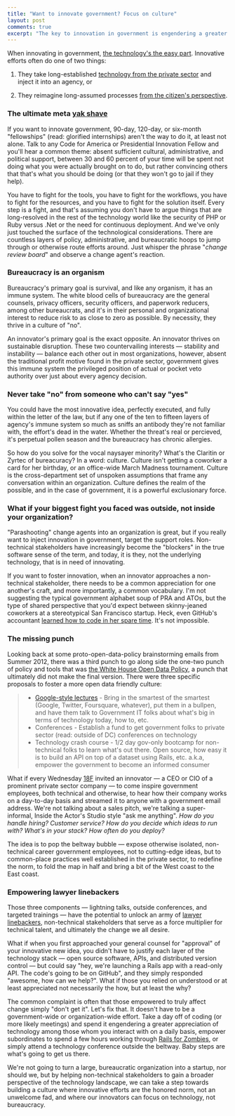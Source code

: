 ```yaml
---
title: "Want to innovate government? Focus on culture"
layout: post
comments: true
excerpt: "The key to innovation in government is engendering a greater appreciation of technology among non-technical stakeholders"
---
```


When innovating in government, [the technology's the easy part](http://ben.balter.com/2013/07/01/technologys-the-easy-part/). Innovative efforts often do one of two things:

1. They take long-established [technology from the private sector](http://ben.balter.com/2013/09/30/ten-things-you-learn-as-a-presidential-innovation-fellow/#innovative-efforts-in-government-are-standard-practice-in-the-startup-world) and inject it into an agency, or

2. They reimagine long-assumed processes [from the citizen's perspective](https://twitter.com/BenBalter/status/444941012016713728).

### The ultimate meta [yak shave](http://en.wiktionary.org/wiki/yak_shaving)

If you want to innovate government, 90-day, 120-day, or six-month "fellowships" (read: glorified internships) aren't the way to do it, at least not alone. Talk to any Code for America or Presidential Innovation Fellow and you'll hear a common theme: absent sufficient cultural, administrative, and political support, between 30 and 60 percent of your time will be spent not doing what you were actually brought on to do, but rather convincing others that that's what you should be doing (or that they won't go to jail if they help).

You have to fight for the tools, you have to fight for the workflows, you have to fight for the resources, and you have to fight for the solution itself. Every step is a fight, and that's assuming you don't have to argue things that are long-resolved in the rest of the technology world like the security of PHP or Ruby versus .Net or the need for continuous deployment. And we've only just touched the surface of the technological considerations. There are countless layers of policy, administrative, and bureaucratic hoops to jump through or otherwise route efforts around. Just whisper the phrase "*change review board*" and observe a change agent's reaction.

### Bureaucracy is an organism

Bureaucracy's primary goal is survival, and like any organism, it has an immune system. The white blood cells of bureaucracy are the general counsels, privacy officers, security officers, and paperwork reducers, among other bureaucrats, and it's in their personal and organizational interest to reduce risk to as close to zero as possible. By necessity, they thrive in a culture of "no".

An innovator's primary goal is the exact opposite. An innovator thrives on sustainable disruption. These two countervailing interests — stability and instability — balance each other out in most organizations, however, absent the traditional profit motive found in the private sector, government gives this immune system the privileged position of actual or pocket veto authority over just about every agency decision.

### Never take "no" from someone who can't say "yes"

You could have the most innovative idea, perfectly executed, and fully within the letter of the law, but if any one of the ten to fifteen layers of agency's immune system so much as sniffs an antibody they're not familiar with, the effort's dead in the water. Whether the threat's real or percieved, it's perpetual pollen season and the bureaucracy has chronic allergies.

So how do you solve for the vocal naysayer minority? What's the Claritin or Zyrtec of bureacuracy? In a word: culture. Culture isn't getting a coworker a card for her birthday, or an office-wide March Madness tournament. Culture is the cross-department set of unspoken assumptions that frame any conversation within an organization. Culture defines the realm of the possible, and in the case of government, it is a powerful exclusionary force.

### What if your biggest fight you faced was outside, not inside your organization?

"Parashooting" change agents into an organization is great, but if you really want to inject innovation in government, target the support roles. Non-technical stakeholders have increasingly become the "blockers" in the true software sense of the term, and today, it is they, not the underlying technology, that is in need of innovating.

If you want to foster innovation, when an innovator approaches a non-technical stakeholder, there needs to be a common appreciation for one another's craft, and more importantly, a common vocabulary. I'm not suggesting the typical government alphabet soup of PRA and ATOs, but the type of shared perspective that you'd expect between skinny-jeaned coworkers at a stereotypical San Francisco startup. Heck, even GitHub's accountant [learned how to code in her spare time](https://twitter.com/BenBalter/status/432896239802523648). It's not impossible.

### The missing punch

Looking back at some proto-open-data-policy brainstorming emails from Summer 2012, there was a third punch to go along side the one-two punch of policy and tools that was [the White House Open Data Policy](http://project-open-data.github.io), a punch that ultimately did not make the final version. There were three specific proposals to foster a more open data friendly culture:

> * [Google-style lectures](https://www.youtube.com/watch?v=zJOS0sV2a24) - Bring in the smartest of the smartest (Google, Twitter, Foursquare, whatever), put them in a bullpen, and have them talk to Government IT folks about what's big in terms of technology today, how to, etc.
> * Conferences - Establish a fund to get government folks to private sector (read: outside of DC) conferences on technology
> * Technology crash course  - 1/2 day gov-only bootcamp for non-technical folks to learn what's out there. Open source, how easy it is to build an API on top of a dataset using Rails, etc. a.k.a, empower the government to become an informed consumer

What if every Wednesday [18F](http://18f.gsa.gov) invited an innovator — a CEO or CIO of a prominent private sector company — to come inspire government employees, both technical and otherwise, to hear how their company works on a day-to-day basis and streamed it to anyone with a government email address. We're not talking about a sales pitch, we're talking a super-informal, Inside the Actor's Studio style "ask me anything". *How do you handle hiring? Customer service? How do you decide which ideas to run with? What's in your stack? How often do you deploy?*

The idea is to pop the beltway bubble — expose otherwise isolated, non-technical career government employees, not to cutting-edge ideas, but to common-place practices well established in the private sector, to redefine the norm, to fold the map in half and bring a bit of the West coast to the East coast.

### Empowering lawyer linebackers

Those three components — lightning talks, outside conferences, and targeted trainings — have the potential to unlock an army of [lawyer linebackers](http://ben.balter.com/2013/09/30/ten-things-you-learn-as-a-presidential-innovation-fellow/#make-friends-with-a-lawyer-on-day-one), non-technical stakeholders that serve as a force multiplier for technical talent, and ultimately the change we all desire.

What if when you first approached your general counsel for "approval" of your innovative new idea, you didn't have to justify each layer of the technology stack — open source software, APIs, and distributed version control — but could say "hey, we're launching a Rails app with a read-only API. The code's going to be on GitHub", and they simply responded "awesome, how can we help?". What if those you relied on understood or at least appreciated not necessarily the how, but at least the why?

The common complaint is often that those empowered to truly affect change simply "don't get it". Let's fix that. It doesn't have to be a government-wide or organization-wide effort. Take a day off of coding (or more likely meetings) and spend it engendering a greater appreciation of technology among those whom you interact with on a daily basis, empower subordinates to spend a few hours working through [Rails for Zombies](http://railsforzombies.org/), or simply attend a technology conference outside the beltway. Baby steps are what's going to get us there.

We're not going to turn a large, bureaucratic organization into a startup, nor should we, but by helping non-technical stakeholders to gain a broader perspective of the technology landscape, we can take a step towards building a culture where innovative efforts are the honored norm, not an unwelcome fad, and where our innovators can focus on technology, not bureaucracy.
